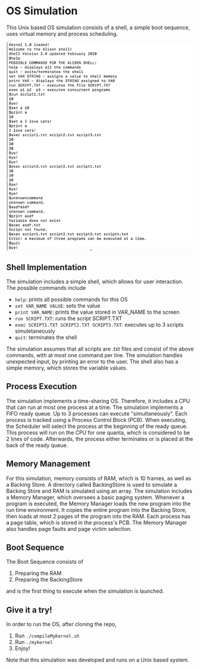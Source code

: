 # OS Simulation

This Unix based OS simulation consists of a shell, a simple boot sequence, uses virtual memory and process scheduling. 

<p align="center">
<img src="https://github.com/arcaulfield/OS-Simulation/blob/master/kernel_running.png" width="500"/>
</p>

## Shell Implementation
The simulation includes a simple shell, which allows for user interaction. The possible commands include 
- ````help````: prints all possible commands for this OS
- ````set VAR_NAME VALUE````: sets the value  
- ````print VAR_NAME````: prints the value stored in VAR_NAME to the screen
- ````run SCRIPT.TXT````: runs the script SCRIPT.TXT
- ````exec SCRIPT1.TXT SCRIPT2.TXT SCRIPT3.TXT````: executes up to 3 scripts simuletaneously 
- ````quit````: terminates the shell

The simulation assumes that all scripts are .txt files and consist of the above commands, with at most one command per line. The simulation handles unexpected input, by printing an error to the user. The shell also has a simple memory, which stores the variable values. 

## Process Execution

The simulation implements a time-sharing OS. Therefore, it includes a CPU that can run at most one process at a time. The simulation implements a FIFO ready queue. Up to 3 processes can execute "simultaneously". Each process is tracked using a Process Control Block (PCB). When executing, the Scheduler will select the process at the beginning of the ready queue. This process will run on the CPU for one quanta, which is considered to be 2 lines of code. Afterwards, the process either terminates or is placed at the back of the ready queue. 

## Memory Management

For this simulation, memory consists of RAM, which is 10 frames, as well as a Backing Store. A directory called BackingStore is used to simulate a Backing Store and RAM is simulated using an array. The simulation includes a Memory Manager, which oversees a basic paging system. Whenever a program is executed, the Memory Manager loads the new program into the run time environment. It copies the entire program into the Backing Store, then loads at most 2 pages of the program into the RAM. Each process has a page table, which is stored in the process's PCB. The Memory Manager also handles page faults and page victim selection. 


## Boot Sequence

The Boot Sequence consists of 
1. Preparing the RAM
2. Preparing the BackingStore

and is the first thing to execute when the simulation is launched. 

## Give it a try! 

In order to run the OS, after cloning the repo,
1. Run ````./compileMyKernel.sh ````
2. Run ````./mykernel ````
3. Enjoy! 

Note that this simulation was developed and runs on a Unix based system.
